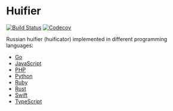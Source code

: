 # Huifier

[![Build Status](https://travis-ci.org/kefir500/huifier.svg?branch=master)](https://travis-ci.org/kefir500/huifier)
[![Codecov](https://img.shields.io/codecov/c/github/kefir500/huifier)](https://codecov.io/gh/kefir500/huifier)

Russian huifier (huificator) implemented in different programming languages:

- [Go](go)
- [JavaScript](javascript)
- [PHP](php)
- [Python](python)
- [Ruby](ruby)
- [Rust](rust)
- [Swift](swift)
- [TypeScript](typescript)
